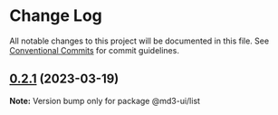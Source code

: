 # Change Log

All notable changes to this project will be documented in this file. See
[Conventional Commits](https://conventionalcommits.org) for commit guidelines.

## [0.2.1](https://github.com/efoken/md3-ui/compare/v0.2.0...v0.2.1) (2023-03-19)

**Note:** Version bump only for package @md3-ui/list

